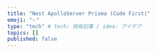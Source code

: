 ```yaml
---
title: "Nest ApolloServer Prisma (Code First)"
emoji: "✨"
type: "tech" # tech: 技術記事 / idea: アイデア
topics: []
published: false
---
```

